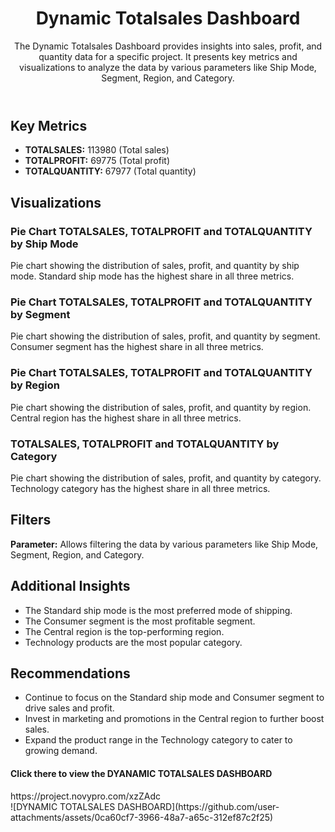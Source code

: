 <header>
        <h1>Dynamic Totalsales Dashboard</h1>
        <p>The Dynamic Totalsales Dashboard provides insights into sales, profit, and quantity data for a specific project. It presents key metrics and visualizations to analyze the data by various parameters like Ship Mode, Segment, Region, and Category.</p>
    </header>

    
<h2>Key Metrics</h2>
        <ul>
            <li><strong>TOTALSALES:</strong> 113980 (Total sales)</li>
            <li><strong>TOTALPROFIT:</strong> 69775 (Total profit)</li>
            <li><strong>TOTALQUANTITY:</strong> 67977 (Total quantity)</li>
        </ul>
    </section>

<section class="visualizations">
        <h2>Visualizations</h2>
        
  <h3>Pie Chart TOTALSALES, TOTALPROFIT and TOTALQUANTITY by Ship Mode</h3>
        <p>Pie chart showing the distribution of sales, profit, and quantity by ship mode. Standard ship mode has the highest share in all three metrics.</p>
        
  <h3>Pie Chart TOTALSALES, TOTALPROFIT and TOTALQUANTITY by Segment</h3>
        <p>Pie chart showing the distribution of sales, profit, and quantity by segment. Consumer segment has the highest share in all three metrics.</p>
        
  <h3>Pie Chart TOTALSALES, TOTALPROFIT and TOTALQUANTITY by Region</h3>
        <p>Pie chart showing the distribution of sales, profit, and quantity by region. Central region has the highest share in all three metrics.</p>
        
  <h3>TOTALSALES, TOTALPROFIT and TOTALQUANTITY by Category</h3>
        <p>Pie chart showing the distribution of sales, profit, and quantity by category. Technology category has the highest share in all three metrics.</p>
    </section>
<section class="filters">
        <h2>Filters</h2>
        <p><strong>Parameter:</strong> Allows filtering the data by various parameters like Ship Mode, Segment, Region, and Category.</p>
    </section>
<section class="additional-insights">
        <h2>Additional Insights</h2>
        <ul>
            <li>The Standard ship mode is the most preferred mode of shipping.</li>
            <li>The Consumer segment is the most profitable segment.</li>
            <li>The Central region is the top-performing region.</li>
            <li>Technology products are the most popular category.</li>
        </ul>
    </section>
<section class="recommendations">
        <h2>Recommendations</h2>
        <ul>
            <li>Continue to focus on the Standard ship mode and Consumer segment to drive sales and profit.</li>
            <li>Invest in marketing and promotions in the Central region to further boost sales.</li>
            <li>Expand the product range in the Technology category to cater to growing demand.</li>
        </ul>
    </section>
<h4>Click there to view the DYANAMIC TOTALSALES DASHBOARD</h4>
<URL>https://project.novypro.com/xzZAdc</URL>
<br>
![DYNAMIC TOTALSALES DASHBOARD](https://github.com/user-attachments/assets/0ca60cf7-3966-48a7-a65c-312ef87c2f25)


